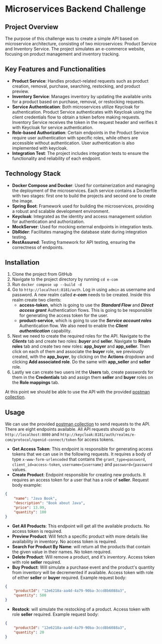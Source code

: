# Microservices Backend Challenge

## Project Overview

The purpose of this challenge was to create a simple API based on microservice 
architecture, consisting of two microservices: Product Service and Inventory 
Service. The project simulates an e-commerce website, focusing on product management 
and inventory tracking.

## Key Features and Functionalities

- **Product Service**: Handles product-related requests such as product creation, 
removal, purchase, searching, restocking, and product preview.
- **Inventory Service**: Manages inventory by updating the available units 
for a product based on purchase, removal, or restocking requests.
- **Service Authentication**: Both microservices utilize Keycloak for authentication. 
Product Service authenticates with Keycloak using the client credentials flow to obtain 
a token before making requests. Inventory Service receives the token in the request 
header and verifies it with Keycloak for service authentication.
- **Role-based Authorization**: Certain endpoints in the Product Service require user 
authentication with specific roles, while others are accessible without authentication.
User authentication is also implemented with keycloak.
- **Integration Test**: The project includes integration tests to ensure the functionality 
and reliability of each endpoint.

## Technology Stack

- **Docker Compose and Docker**: Used for containerization and managing the deployment 
of the microservices. Each service contains a Dockerfile with two stages: first one to build
the projects and second one to create the image.
- **Spring Boot**: Framework used for building the microservices, providing a robust 
and scalable development environment.
- **Keycloak**: Integrated as the identity and access management solution for authentication 
and authorization.
- **MockServer**: Used for mocking external endpoints in integration tests.
- **DbRider**: Facilitates managing the database state during integration testing.
- **RestAssured**: Testing framework for API testing, ensuring the correctness of endpoints.

## Installation

1. Clone the project from GitHub
2. Navigate to the project directory by running `cd e-com`
3. Run `docker compose up --build -d`
4. Go to `http://localhost:8181/auth`. Log in using `admin` as username and password.
A new realm called **_e-com_** needs to be created. Inside this realm create two clients: 
   - **access-token**, which is going to use the **_Standard Flow_** and **_Direct access grant_** 
   Authentication flows. This is going to be responsible for generating the access token for
   the user.
   - **product-service**, which is going to use the **_Service account roles_** Authentication flow.
   We also need to enable the **_Client authentication_** capability.
5. Next we need to create the required roles for the API. Navigate to the **_Clients_** tab
and create two roles: **_buyer_** and **__seller__**. Navigate to **__Realm roles__** tab and create
two new roles: **__app_buyer__** and **__app_seller__**. Then click on each of them and associate 
the **__buyer__** role, we previously created, with the **__app_buyer__**, by clicking on the 
**__Actions__** dropdown and clicking **__Add associated role__**. Do the same with **__app_seller__**
and **__seller__** role.
6. Lastly we can create two users int the **__Users__** tab, create passwords for them in the
**__Credentials__** tab and assign them **__seller__** and **__buyer__** roles on the 
**__Role mappings__** tab.

At this point we should be able to use the API with the provided [postman collection](./e-com.postman_collection.json).

## Usage

We can use the provided [postman collection](./e-com.postman_collection.json) to send requests to the API.
There are eight endpoints available. All API requests should go to `http://localhost:8080` and 
`http://keycloak:8181/auth/realms/e-com/protocol/openid-connect/token` for access tokens.
- **Get Access Token**: This endpoint is responsible for generating access tokens that we can
use in the following requests. It requires a body of type `x-www-form-urlencoded` that contains
the `grant_type=password`, `client_id=access-token`, `username={username}` and `password={password`
values.
- **Create Product**: Endpoint responsible for creating new products. It requires an access token
for a user that has a role of **__seller__**. Request body example:
```json
{
    "name": "Java Book",
    "description": "Book about Java",
    "price": 13.99,
    "quantity": 100
}
```
- **Get All Products**: This endpoint will get all the available products. No access token is required.
- **Preview Product**: Will fetch a specific product with more details like availability in inventory.
No access token is required.
- **Search For Product By Name**: will return all the products that contain the given value in their names.
No token required.
- **Delete Product**: Will remove a product, and it's inventory. Access token with role **__seller__**
required.
- **Buy Product**: Will simulate a purchase event and the product's quantity from inventory will be
decremented if available. Access token with role of either **__seller__** or **__buyer__** required. 
Example request body:
```json
{
    "productId": "12e6218a-aa4d-4a79-90ba-3ccd8b6088a3",
    "quantity": 500
}
```
- **Restock**: will simulate the restocking of a product. Access token with role **__seller__**
  required. Example request body:
```json
{
    "productId": "12e6218a-aa4d-4a79-90ba-3ccd8b6088a3",
    "quantity": 20
}
```